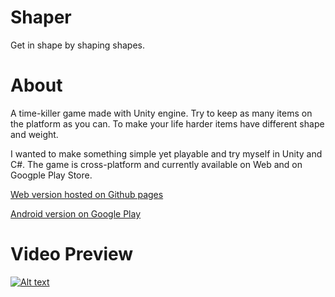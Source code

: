 # Shaper
Get in shape by shaping shapes.

# About
A time-killer game made with Unity engine. Try to keep as many items on the platform as you can. To make your life harder items have different shape and weight.

I wanted to make something simple yet playable and try myself in Unity and C#.
The game is cross-platform and currently available on Web and on Googple Play Store.

[Web version hosted on Github pages](https://aleksefo.github.io/shaper/sh.html)

[Android version on Google Play](https://play.google.com/store/apps/details?id=com.Segd.Shaper)

# Video Preview

[![Alt text](https://img.youtube.com/vi/5GdqkYLNKnY/0.jpg)](https://youtu.be/5GdqkYLNKnY)
